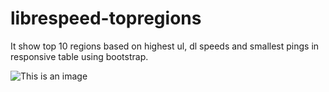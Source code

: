 # librespeed-topregions
It show top 10 regions based on highest ul, dl speeds and smallest pings in responsive table using bootstrap.

![This is an image](https://i.postimg.cc/6q7dpWcj/dd62a57d00f80a9871a65b66da3c00d9.png)
